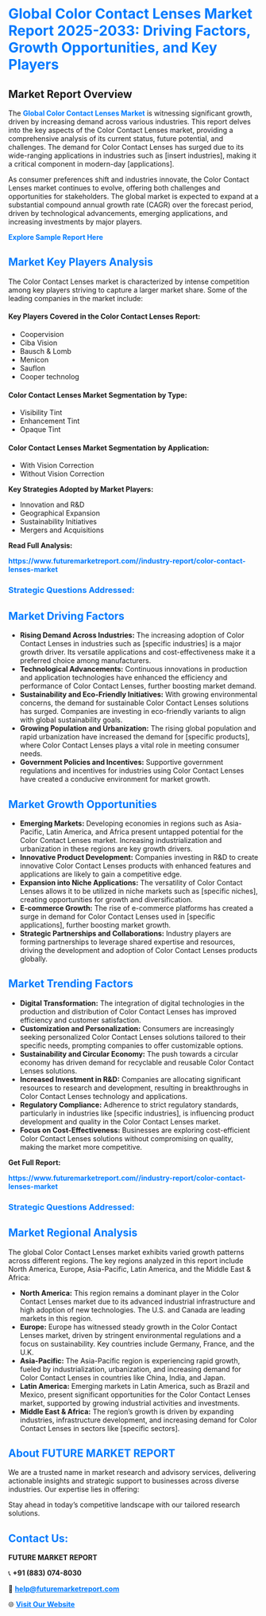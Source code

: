 <h1 style="color: #007BFF;">Global Color Contact Lenses Market Report 2025-2033: Driving Factors, Growth Opportunities, and Key Players</h1>

<section id="overview">
<h2>Market Report Overview</h2>
<p>The <a href="https://www.futuremarketreport.com//industry-report/color-contact-lenses-market" style="color: #007BFF; text-decoration: none;"><strong>Global Color Contact Lenses Market</strong></a> is witnessing significant growth, driven by increasing demand across various industries. This report delves into the key aspects of the Color Contact Lenses market, providing a comprehensive analysis of its current status, future potential, and challenges. The demand for Color Contact Lenses has surged due to its wide-ranging applications in industries such as [insert industries], making it a critical component in modern-day [applications].</p>
<p>As consumer preferences shift and industries innovate, the Color Contact Lenses market continues to evolve, offering both challenges and opportunities for stakeholders. The global market is expected to expand at a substantial compound annual growth rate (CAGR) over the forecast period, driven by technological advancements, emerging applications, and increasing investments by major players.</p>
</section>

<section id="overview">
<p><a href="https://www.futuremarketreport.com//request-sample/reportId=46308" style="color: #007BFF; text-decoration: none;"><strong>Explore Sample Report Here</strong></a></p>
</section>

<section id="key-players">
<h2 style="color: #007BFF;">Market Key Players Analysis</h2>
<p>The Color Contact Lenses market is characterized by intense competition among key players striving to capture a larger market share. Some of the leading companies in the market include:</p>
<h4>Key Players Covered in the Color Contact Lenses Report:</h4>
<ul><li>Coopervision</li><li>Ciba Vision</li><li>Bausch &amp; Lomb</li><li>Menicon</li><li>Sauflon</li><li>Cooper technolog</li></ul>
<h4>Color Contact Lenses Market Segmentation by Type:</h4>
<ul><li>Visibility Tint</li><li>Enhancement Tint</li><li>Opaque Tint</li></ul>

<h4>Color Contact Lenses Market Segmentation by Application:</h4>
<ul><li>With Vision Correction</li><li>Without Vision Correction</li></ul>
<p><strong>Key Strategies Adopted by Market Players:</strong></p>
<ul>
<li>Innovation and R&D</li>
<li>Geographical Expansion</li>
<li>Sustainability Initiatives</li>
<li>Mergers and Acquisitions</li>
</ul>
</section>

<section>
<p><strong>Read Full Analysis: </strong></p><a href="https://www.futuremarketreport.com//industry-report/color-contact-lenses-market" style="color: #007BFF; text-decoration: none;"><strong>https://www.futuremarketreport.com//industry-report/color-contact-lenses-market</strong></a>
<h3 style="color: #007BFF;">Strategic Questions Addressed:</h3>
</section>

<section id="driving-factors">
<h2 style="color: #007BFF;">Market Driving Factors</h2>
<ul>
<li><strong>Rising Demand Across Industries:</strong> The increasing adoption of Color Contact Lenses in industries such as [specific industries] is a major growth driver. Its versatile applications and cost-effectiveness make it a preferred choice among manufacturers.</li>
<li><strong>Technological Advancements:</strong> Continuous innovations in production and application technologies have enhanced the efficiency and performance of Color Contact Lenses, further boosting market demand.</li>
<li><strong>Sustainability and Eco-Friendly Initiatives:</strong> With growing environmental concerns, the demand for sustainable Color Contact Lenses solutions has surged. Companies are investing in eco-friendly variants to align with global sustainability goals.</li>
<li><strong>Growing Population and Urbanization:</strong> The rising global population and rapid urbanization have increased the demand for [specific products], where Color Contact Lenses plays a vital role in meeting consumer needs.</li>
<li><strong>Government Policies and Incentives:</strong> Supportive government regulations and incentives for industries using Color Contact Lenses have created a conducive environment for market growth.</li>
</ul>
</section>

<section id="growth-opportunities">
<h2 style="color: #007BFF;">Market Growth Opportunities</h2>
<ul>
<li><strong>Emerging Markets:</strong> Developing economies in regions such as Asia-Pacific, Latin America, and Africa present untapped potential for the Color Contact Lenses market. Increasing industrialization and urbanization in these regions are key growth drivers.</li>
<li><strong>Innovative Product Development:</strong> Companies investing in R&D to create innovative Color Contact Lenses products with enhanced features and applications are likely to gain a competitive edge.</li>
<li><strong>Expansion into Niche Applications:</strong> The versatility of Color Contact Lenses allows it to be utilized in niche markets such as [specific niches], creating opportunities for growth and diversification.</li>
<li><strong>E-commerce Growth:</strong> The rise of e-commerce platforms has created a surge in demand for Color Contact Lenses used in [specific applications], further boosting market growth.</li>
<li><strong>Strategic Partnerships and Collaborations:</strong> Industry players are forming partnerships to leverage shared expertise and resources, driving the development and adoption of Color Contact Lenses products globally.</li>
</ul>
</section>

<section id="trending-factors">
<h2 style="color: #007BFF;">Market Trending Factors</h2>
<ul>
<li><strong>Digital Transformation:</strong> The integration of digital technologies in the production and distribution of Color Contact Lenses has improved efficiency and customer satisfaction.</li>
<li><strong>Customization and Personalization:</strong> Consumers are increasingly seeking personalized Color Contact Lenses solutions tailored to their specific needs, prompting companies to offer customizable options.</li>
<li><strong>Sustainability and Circular Economy:</strong> The push towards a circular economy has driven demand for recyclable and reusable Color Contact Lenses solutions.</li>
<li><strong>Increased Investment in R&D:</strong> Companies are allocating significant resources to research and development, resulting in breakthroughs in Color Contact Lenses technology and applications.</li>
<li><strong>Regulatory Compliance:</strong> Adherence to strict regulatory standards, particularly in industries like [specific industries], is influencing product development and quality in the Color Contact Lenses market.</li>
<li><strong>Focus on Cost-Effectiveness:</strong> Businesses are exploring cost-efficient Color Contact Lenses solutions without compromising on quality, making the market more competitive.</li>
</ul>
</section>

<section>
<p><strong>Get Full Report: </strong></p><a href="https://www.futuremarketreport.com//industry-report/color-contact-lenses-market" style="color: #007BFF; text-decoration: none;"><strong>https://www.futuremarketreport.com//industry-report/color-contact-lenses-market</strong></a>
<h3 style="color: #007BFF;">Strategic Questions Addressed:</h3>
</section>


<section id="regional-analysis">
<h2 style="color: #007BFF;">Market Regional Analysis</h2>
<p>The global Color Contact Lenses market exhibits varied growth patterns across different regions. The key regions analyzed in this report include North America, Europe, Asia-Pacific, Latin America, and the Middle East & Africa:</p>
<ul>
<li><strong>North America:</strong> This region remains a dominant player in the Color Contact Lenses market due to its advanced industrial infrastructure and high adoption of new technologies. The U.S. and Canada are leading markets in this region.</li>
<li><strong>Europe:</strong> Europe has witnessed steady growth in the Color Contact Lenses market, driven by stringent environmental regulations and a focus on sustainability. Key countries include Germany, France, and the U.K.</li>
<li><strong>Asia-Pacific:</strong> The Asia-Pacific region is experiencing rapid growth, fueled by industrialization, urbanization, and increasing demand for Color Contact Lenses in countries like China, India, and Japan.</li>
<li><strong>Latin America:</strong> Emerging markets in Latin America, such as Brazil and Mexico, present significant opportunities for the Color Contact Lenses market, supported by growing industrial activities and investments.</li>
<li><strong>Middle East & Africa:</strong> The region’s growth is driven by expanding industries, infrastructure development, and increasing demand for Color Contact Lenses in sectors like [specific sectors].</li>
</ul>
</section>

<footer>
<h2 style="color: #007BFF;">About FUTURE MARKET REPORT</h2>
<p>We are a trusted name in market research and advisory services, delivering actionable insights and strategic support to businesses across diverse industries. Our expertise lies in offering:</p>

<p>Stay ahead in today’s competitive landscape with our tailored research solutions.</p>

<h2 style="color: #007BFF;">Contact Us:</h2>
<p><strong>FUTURE MARKET REPORT</strong></p>
<p>📞 <strong>+91 (883) 074-8030</strong></p>
<p>📧 <strong><a href="mailto:help@futuremarketreport.com" style="color: #007BFF;">help@futuremarketreport.com</a></strong></p>
<p>🌐 <strong><a href="https://www.futuremarketreport.com/" style="color: #007BFF;">Visit Our Website</a></strong></p>
</footer>